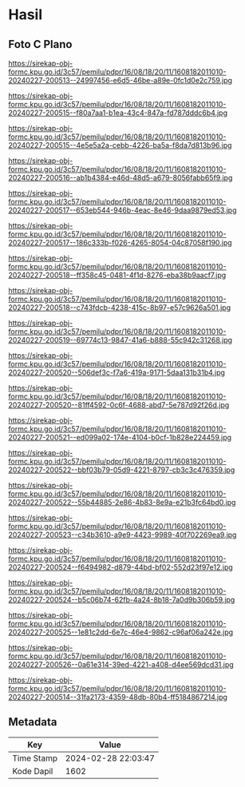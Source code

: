# Hasil

## Foto C Plano

https://sirekap-obj-formc.kpu.go.id/3c57/pemilu/pdpr/16/08/18/20/11/1608182011010-20240227-200513--24997456-e6d5-46be-a89e-0fc1d0e2c759.jpg

https://sirekap-obj-formc.kpu.go.id/3c57/pemilu/pdpr/16/08/18/20/11/1608182011010-20240227-200515--f80a7aa1-b1ea-43c4-847a-fd787dddc6b4.jpg

https://sirekap-obj-formc.kpu.go.id/3c57/pemilu/pdpr/16/08/18/20/11/1608182011010-20240227-200515--4e5e5a2a-cebb-4226-ba5a-f8da7d813b96.jpg

https://sirekap-obj-formc.kpu.go.id/3c57/pemilu/pdpr/16/08/18/20/11/1608182011010-20240227-200516--ab1b4384-e46d-48d5-a679-8056fabb65f9.jpg

https://sirekap-obj-formc.kpu.go.id/3c57/pemilu/pdpr/16/08/18/20/11/1608182011010-20240227-200517--653eb544-946b-4eac-8e46-9daa9879ed53.jpg

https://sirekap-obj-formc.kpu.go.id/3c57/pemilu/pdpr/16/08/18/20/11/1608182011010-20240227-200517--186c333b-f026-4265-8054-04c87058f190.jpg

https://sirekap-obj-formc.kpu.go.id/3c57/pemilu/pdpr/16/08/18/20/11/1608182011010-20240227-200518--ff358c45-0481-4f1d-8276-eba38b9aacf7.jpg

https://sirekap-obj-formc.kpu.go.id/3c57/pemilu/pdpr/16/08/18/20/11/1608182011010-20240227-200518--c743fdcb-4238-415c-8b97-e57c9626a501.jpg

https://sirekap-obj-formc.kpu.go.id/3c57/pemilu/pdpr/16/08/18/20/11/1608182011010-20240227-200519--69774c13-9847-41a6-b888-55c942c31268.jpg

https://sirekap-obj-formc.kpu.go.id/3c57/pemilu/pdpr/16/08/18/20/11/1608182011010-20240227-200520--506def3c-f7a6-419a-9171-5daa131b31b4.jpg

https://sirekap-obj-formc.kpu.go.id/3c57/pemilu/pdpr/16/08/18/20/11/1608182011010-20240227-200520--81ff4592-0c6f-4688-abd7-5e787d92f26d.jpg

https://sirekap-obj-formc.kpu.go.id/3c57/pemilu/pdpr/16/08/18/20/11/1608182011010-20240227-200521--ed099a02-174e-4104-b0cf-1b828e224459.jpg

https://sirekap-obj-formc.kpu.go.id/3c57/pemilu/pdpr/16/08/18/20/11/1608182011010-20240227-200522--bbf03b79-05d9-4221-8797-cb3c3c476359.jpg

https://sirekap-obj-formc.kpu.go.id/3c57/pemilu/pdpr/16/08/18/20/11/1608182011010-20240227-200522--55b44885-2e86-4b83-8e9a-e21b3fc64bd0.jpg

https://sirekap-obj-formc.kpu.go.id/3c57/pemilu/pdpr/16/08/18/20/11/1608182011010-20240227-200523--c34b3610-a9e9-4423-9989-40f702269ea9.jpg

https://sirekap-obj-formc.kpu.go.id/3c57/pemilu/pdpr/16/08/18/20/11/1608182011010-20240227-200524--f6494982-d879-44bd-bf02-552d23f97e12.jpg

https://sirekap-obj-formc.kpu.go.id/3c57/pemilu/pdpr/16/08/18/20/11/1608182011010-20240227-200524--b5c06b74-62fb-4a24-8b18-7a0d9b306b59.jpg

https://sirekap-obj-formc.kpu.go.id/3c57/pemilu/pdpr/16/08/18/20/11/1608182011010-20240227-200525--1e81c2dd-6e7c-46e4-9862-c96af06a242e.jpg

https://sirekap-obj-formc.kpu.go.id/3c57/pemilu/pdpr/16/08/18/20/11/1608182011010-20240227-200526--0a61e314-39ed-4221-a408-d4ee569dcd31.jpg

https://sirekap-obj-formc.kpu.go.id/3c57/pemilu/pdpr/16/08/18/20/11/1608182011010-20240227-200514--31fa2173-4359-48db-80b4-ff5184867214.jpg


## Metadata

| Key        | Value               |
| ---------- | ------------------- |
| Time Stamp | 2024-02-28 22:03:47 |
| Kode Dapil | 1602                |



